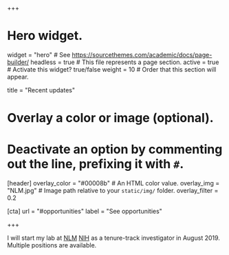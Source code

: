 +++
# Hero widget.
widget = "hero"  # See https://sourcethemes.com/academic/docs/page-builder/
headless = true  # This file represents a page section.
active = true  # Activate this widget? true/false
weight = 10  # Order that this section will appear.

title = "Recent updates"


# Overlay a color or image (optional).
#   Deactivate an option by commenting out the line, prefixing it with `#`.
[header]
  overlay_color = "#00008b"  # An HTML color value.
  overlay_img = "NLM.jpg"  # Image path relative to your `static/img/` folder.
  overlay_filter  = 0.2


[cta]
 url = "#opportunities"
 label = "See opportunities"

+++

I will start my lab at [NLM](https://www.nlm.nih.gov/) [NIH](https://www.nih.gov/) as a tenure-track investigator in August 2019. Multiple positions are available.


